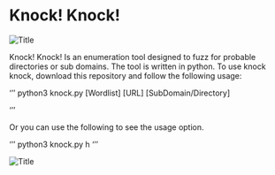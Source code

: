 # Knock! Knock!

![Title](/Images/Title)

Knock! Knock! Is an enumeration tool designed to fuzz for probable directories or sub domains. The tool is written in python. To use knock knock, download this repository and follow the following usage:

‘’’
python3 knock.py [Wordlist] [URL] [SubDomain/Directory]

‘’’

Or you can use the following to see the usage option.

‘’’
python3 knock.py h
‘’’

![Title](/Images/Help)

